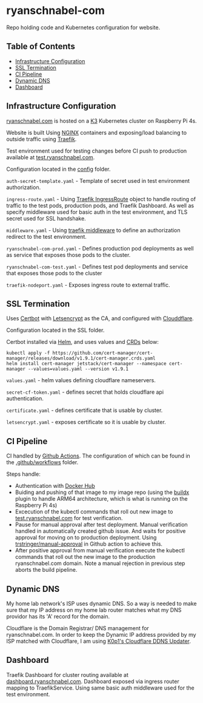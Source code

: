 # ryanschnabel-com

Repo holding code and Kubernetes configuration for website.

## Table of Contents

- [Infrastructure Configuration](#infrastructure-configuration)
- [SSL Termination](#ssl-termination)
- [CI Pipeline](#ci-pipeline)
- [Dynamic DNS](#dynamic-dns)
- [Dashboard](#dashboard)

## Infrastructure Configuration

[ryanschnabel.com](https://ryanschnabel.com) is hosted on a [K3](https://k3s.io/) Kubernetes cluster on Raspberry Pi 4s.

Website is built Using [NGINX](https://hub.docker.com/_/nginx) containers and exposing/load balancing to outside traffic using [Traefik](https://traefik.io/traefik/).

Test environment used for testing changes before CI push to production available at [test.ryanschnabel.com](https://test.ryanschnabel.com).

Configuration located in the [config](https://github.com/schniebel/ryanschnabel-com/tree/main/config) folder.

`auth-secret-template.yaml` - Template of secret used in test environment authorization.

`ingress-route.yaml` - Using [Traefik IngressRoute](https://doc.traefik.io/traefik/routing/providers/kubernetes-crd/#kind-ingressroute) object to handle routing of traffic to the test pods, production pods, and Traefik Dashboard. As well as specify middleware used for basic auth in the test environment, and TLS secret used for SSL handshake.

`middleware.yaml` - Using [traefik middleware](https://doc.traefik.io/traefik/middlewares/overview/) to define an authorization redirect to the test environment.

`ryanschnabel-com-prod.yaml` - Defines production pod deployments as well as service that exposes those pods to the cluster.

`ryanschnabel-com-test.yaml` - Defines test pod deployments and service that exposes those pods to the cluster

`traefik-nodeport.yaml` - Exposes ingress route to external traffic.

## SSL Termination

Uses [Certbot](https://certbot.eff.org/) with [Letsencrypt](https://letsencrypt.org/) as the CA, and configured with [Clouddflare](https://www.cloudflare.com/). 

Configuration located in the SSL folder. 

Certbot installed via [Helm](https://helm.sh/), and uses values and [CRDs](https://kubernetes.io/docs/concepts/extend-kubernetes/api-extension/custom-resources/#customresourcedefinitions) below:

    kubectl apply -f https://github.com/cert-manager/cert-manager/releases/download/v1.9.1/cert-manager.crds.yaml
    helm install cert-manager jetstack/cert-manager --namespace cert-manager --values=values.yaml --version v1.9.1


`values.yaml` - helm values defining cloudflare nameservers.

`secret-cf-token.yaml` - defines secret that holds cloudflare api authentication.

`certificate.yaml` - defines certificate that is usable by cluster.

`letsencrypt.yaml` - exposes certificate so it is usable by cluster.

## CI Pipeline

CI handled by [Github Actions](https://github.com/features/actions). The configuration of which can be found in the [.github/workflows](https://github.com/schniebel/ryanschnabel-com/tree/main/.github/workflows) folder.

Steps handle: 

- Authentication with [Docker Hub](https://hub.docker.com/) 
- Buiding and pushing of that image to my image repo (using the [buildx](https://github.com/docker/buildx) plugin to handle ARM64 architecture, which is what is running on the Raspberry Pi 4s)
- Excecution of the kubectl commands that roll out new image to [test.ryanschnabel.com](https://test.ryanschnabel.com) for test verification.
- Pause for manual approval after test deployment. Manual verification handled in automatically created github issue. And waits for positive approval for moving on to production deployment. Using [trstringer/manual-approval](https://github.com/trstringer/manual-approval) in Github action to achieve this.
- After positive approval from manual verification execute the kubectl commands that roll out the new image to the production ryanschnabel.com domain. Note a manual rejection in previous step aborts the build pipeline.

## Dynamic DNS

My home lab network's ISP uses dynamic DNS. So a way is needed to make sure that my IP address on my home lab router matches what my DNS providor has its 'A' record for the domain.

Cloudflare is the Domain Registrar/ DNS management for ryanschnabel.com. In order to keep the Dynamic IP address provided by my ISP matched with Cloudflare, I am using [K0p1's Cloudflare DDNS Updater](https://github.com/K0p1-Git/cloudflare-ddns-updater).

## Dashboard

Traefik Dashboard for cluster routing available at [dashboard.ryanschnabel.com](https://dashboard.ryanschnabel.io). Dashboard exposed via ingress router mapping to TraefikService. Using same basic auth middleware used for the test environment.
